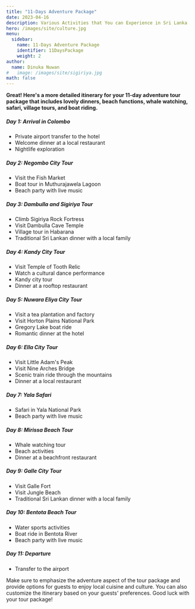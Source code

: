 ```yaml
---
title: "11-Days Adventure Package"
date: 2023-04-16
description: Various Activities that You can Experience in Sri Lanka
hero: /images/site/culture.jpg
menu:
  sidebar:
    name: 11-Days Adventure Package
    identifier: 11DaysPackage
    weight: 2
author:
  name: Dinuka Nuwan
#   image: /images/site/sigiriya.jpg
math: false
---
```


**Great! Here's a more detailed itinerary for your 11-day adventure tour package that includes lovely dinners, beach functions, whale watching, safari, village tours, and boat riding.**


##### Day 1: Arrival in Colombo

- Private airport transfer to the hotel
- Welcome dinner at a local restaurant
- Nightlife exploration

##### Day 2: Negombo City Tour

- Visit the Fish Market
- Boat tour in Muthurajawela Lagoon
- Beach party with live music

##### Day 3: Dambulla and Sigiriya Tour

- Climb Sigiriya Rock Fortress
- Visit Dambulla Cave Temple
- Village tour in Habarana
- Traditional Sri Lankan dinner with a local family

##### Day 4: Kandy City Tour

- Visit Temple of Tooth Relic
- Watch a cultural dance performance
- Kandy city tour
- Dinner at a rooftop restaurant

##### Day 5: Nuwara Eliya City Tour

- Visit a tea plantation and factory
- Visit Horton Plains National Park
- Gregory Lake boat ride
- Romantic dinner at the hotel

##### Day 6: Ella City Tour

- Visit Little Adam's Peak
- Visit Nine Arches Bridge
- Scenic train ride through the mountains
- Dinner at a local restaurant

##### Day 7: Yala Safari

- Safari in Yala National Park
- Beach party with live music

##### Day 8: Mirissa Beach Tour

- Whale watching tour
- Beach activities
- Dinner at a beachfront restaurant

##### Day 9: Galle City Tour

- Visit Galle Fort
- Visit Jungle Beach
- Traditional Sri Lankan dinner with a local family

##### Day 10: Bentota Beach Tour

- Water sports activities
- Boat ride in Bentota River
- Beach party with live music

##### Day 11: Departure

- Transfer to the airport

Make sure to emphasize the adventure aspect of the tour package and provide options for guests to enjoy local cuisine and culture. You can also customize the itinerary based on your guests' preferences. Good luck with your tour package!
